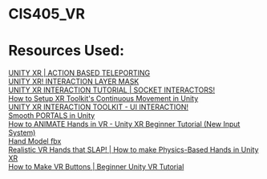# CIS405_VR
# Resources Used:
[UNITY XR | ACTION BASED TELEPORTING](https://www.youtube.com/watch?v=wGvh7Suo1h4&list=WL&index=25&t=370s "Youtube Link")<br />
[UNITY XR! INTERACTION LAYER MASK](https://www.youtube.com/watch?v=ZS7CJX4V7qQ "Youtube Link")<br />
[UNITY XR INTERACTION TUTORIAL | SOCKET INTERACTORS!](https://www.youtube.com/watch?v=5_i_b7xFgHs "Youtube Link")<br />
[How to Setup XR Toolkit's Continuous Movement in Unity](https://www.youtube.com/watch?v=4WiMogkep1U "Youtube Link")<br />
[UNITY XR INTERACTION TOOLKIT - UI INTERACTION!](https://www.youtube.com/watch?v=jbGgVDa_2q8&list=WL&index=17&t=58s "Youtube Link")<br />
[Smooth PORTALS in Unity](https://www.youtube.com/watch?v=cuQao3hEKfs&t=446s "Youtube Link")<br />
[How to ANIMATE Hands in VR - Unity XR Beginner Tutorial (New Input System)](https://www.youtube.com/watch?v=DxKWq7z4Xao&list=WL&index=20&t=869s "Youtube Link")<br />
[Hand Model fbx](https://github.com/Novaborn-dev/VR-Hands-with-Unity-XR/blob/main/Assets/Models/Hand.fbx "GitHub Link")<br />
[Realistic VR Hands that SLAP! | How to make Physics-Based Hands in Unity XR](https://www.youtube.com/watch?v=RwGIyRy-Lss&list=WL&index=19 "Youtube Link")<br />
[How to Make VR Buttons | Beginner Unity VR Tutorial](https://www.youtube.com/watch?v=HFNzVMi5MSQ&list=WL&index=18&t=44s "Youtube Link")<br />
